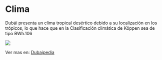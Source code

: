 # Clima

Dubái presenta un clima tropical desértico debido a su localización en los trópicos, lo que hace que en la Clasificación climática de Köppen sea de tipo BWh.106

![](https://image.slidesharecdn.com/dubaipedrovicentemarnsereno2a-120410110905-phpapp02/95/dubai-4-728.jpg?cb=1334056268)

Ver mas en: [Dubaipedia](https://pepeelmagolvl75.github.io/410-ProyectoIntegrador2-Mesa-1/)

